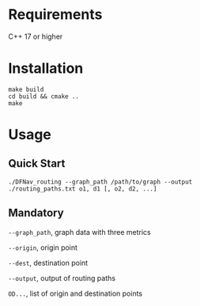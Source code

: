 # Requirements
C++ 17 or higher

# Installation
```
make build
cd build && cmake ..
make
```

# Usage
## Quick Start
```
./DFNav_routing --graph_path /path/to/graph --output ./routing_paths.txt o1, d1 [, o2, d2, ...]
```

## Mandatory
`--graph_path`, graph data with three metrics

`--origin`, origin point

`--dest`, destination point

`--output`, output of routing paths

`OD...`, list of origin and destination points